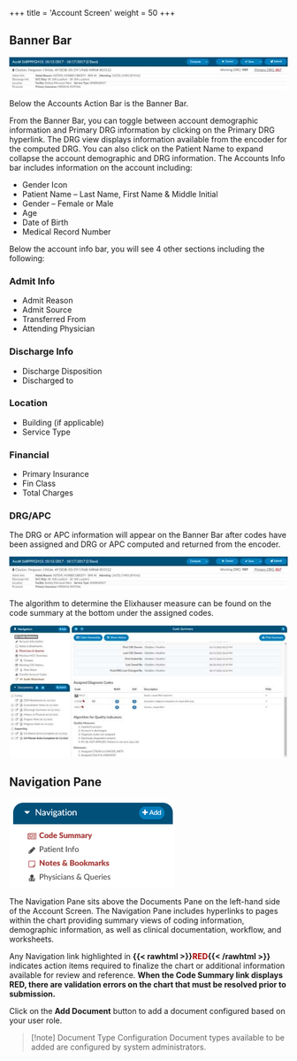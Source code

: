 +++
title = 'Account Screen'
weight = 50
+++

## Banner Bar

![Banner Bar](image-110.jpg)

Below the Accounts Action Bar is the Banner Bar.

From the Banner Bar, you can toggle between account demographic information and Primary DRG
information by clicking on the Primary DRG hyperlink. The DRG view displays information available from
the encoder for the computed DRG. You can also click on the Patient Name to expand collapse the
account demographic and DRG information. The Accounts Info bar includes information on the account
including:

- Gender Icon
- Patient Name – Last Name, First Name & Middle Initial
- Gender – Female or Male
- Age
- Date of Birth
- Medical Record Number

Below the account info bar, you will see 4 other sections including the following:

### Admit Info

- Admit Reason
- Admit Source
- Transferred From
- Attending Physician

### Discharge Info

- Discharge Disposition
- Discharged to

### Location

- Building (if applicable)
- Service Type

### Financial

- Primary Insurance
- Fin Class
- Total Charges

### DRG/APC

The DRG or APC information will appear on the Banner Bar after codes have been assigned and DRG or
APC computed and returned from the encoder.

![Banner Bar - DRG/APC](image-110.jpg)







The algorithm to determine the Elixhauser measure can be found on the code summary at the bottom
under the assigned codes.

![PSI Indicators](image-119.jpg)

## Navigation Pane

![PSI Indicators](image-123.png)

The Navigation Pane sits above the Documents Pane on the left-hand side of the Account Screen. 
The Navigation Pane includes hyperlinks to pages within the chart providing summary views of
coding information, demographic information, as well as clinical documentation, workflow, and 
worksheets.

Any Navigation link highlighted in **{{< rawhtml >}}<span style="color:#a00">RED</span>{{< /rawhtml >}}**
indicates action items  required to finalize the chart or  additional information available for review and reference. 
**When the Code Summary link displays RED, there are validation errors on the chart that must be 
resolved prior to submission.**

Click on the **Add Document** button to add a document configured based on your user role.

> [!note] Document Type Configuration
Document types available to be added are configured by system administrators.
